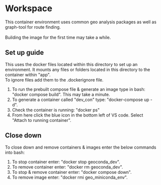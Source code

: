 # Workspace

This container environment uses common geo analysis packages as well as graph-tool for route finding. \
\
Building the image for the first time may take a while.

## Set up guide

This uses the docker files located within this directory to set up an environment. It mounts any files or folders located in this directory to the container within "app". \
To ignore files add them to the .dockerignore file.

1. To run the prebuilt compose file & generate an image type in bash: "docker compose build". This may take a minute.
2. To generate a container called "dev_con" type: "docker-compose up -d".
3. Check the container is running: "docker ps"
4. From here click the blue icon in the bottom left of VS code. Select "Attach to running container".

## Close down

To close down and remove containers & images enter the below commands into bash:

1. To stop container enter: "docker stop geoconda_dev".
2. To remove container enter: "docker rm geoconda_dev".
3. To stop & remove container enter: "docker compose down".
4. To remove image enter: "docker rmi geo_miniconda_env".
